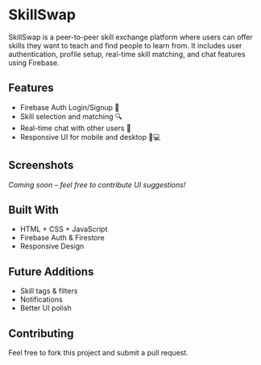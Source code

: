 # SkillSwap 

SkillSwap is a peer-to-peer skill exchange platform where users can offer skills they want to teach and find people to learn from. 
It includes user authentication, profile setup, real-time skill matching, and chat features using Firebase.

## Features
- Firebase Auth Login/Signup 🔐
- Skill selection and matching 🔍
- Real-time chat with other users 💬
- Responsive UI for mobile and desktop 📱💻

## Screenshots
*Coming soon – feel free to contribute UI suggestions!*

## Built With
- HTML + CSS + JavaScript
- Firebase Auth & Firestore
- Responsive Design

## Future Additions
- Skill tags & filters
- Notifications
- Better UI polish

## Contributing
Feel free to fork this project and submit a pull request.
